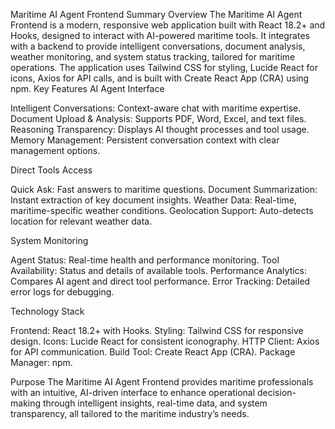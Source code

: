 Maritime AI Agent Frontend Summary
Overview
The Maritime AI Agent Frontend is a modern, responsive web application built with React 18.2+ and Hooks, designed to interact with AI-powered maritime tools. It integrates with a backend to provide intelligent conversations, document analysis, weather monitoring, and system status tracking, tailored for maritime operations. The application uses Tailwind CSS for styling, Lucide React for icons, Axios for API calls, and is built with Create React App (CRA) using npm.
Key Features
AI Agent Interface

Intelligent Conversations: Context-aware chat with maritime expertise.
Document Upload & Analysis: Supports PDF, Word, Excel, and text files.
Reasoning Transparency: Displays AI thought processes and tool usage.
Memory Management: Persistent conversation context with clear management options.

Direct Tools Access

Quick Ask: Fast answers to maritime questions.
Document Summarization: Instant extraction of key document insights.
Weather Data: Real-time, maritime-specific weather conditions.
Geolocation Support: Auto-detects location for relevant weather data.

System Monitoring

Agent Status: Real-time health and performance monitoring.
Tool Availability: Status and details of available tools.
Performance Analytics: Compares AI agent and direct tool performance.
Error Tracking: Detailed error logs for debugging.

Technology Stack

Frontend: React 18.2+ with Hooks.
Styling: Tailwind CSS for responsive design.
Icons: Lucide React for consistent iconography.
HTTP Client: Axios for API communication.
Build Tool: Create React App (CRA).
Package Manager: npm.

Purpose
The Maritime AI Agent Frontend provides maritime professionals with an intuitive, AI-driven interface to enhance operational decision-making through intelligent insights, real-time data, and system transparency, all tailored to the maritime industry’s needs.
